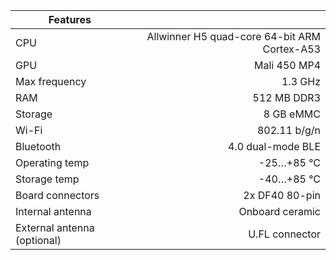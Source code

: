 | Features  |  []()
------|-------:
CPU | Allwinner H5 quad-core 64-bit ARM Cortex-A53
GPU| Mali 450 MP4
Max frequency | 1.3 GHz
RAM | 512 MB DDR3
Storage | 8 GB eMMC
Wi-Fi | 802.11 b/g/n
Bluetooth | 4.0 dual-mode BLE
Operating temp | -25…+85 °C
Storage temp | -40…+85 °C
Board connectors | 2x DF40 80-pin
Internal antenna | Onboard ceramic
External antenna (optional) | U.FL connector
